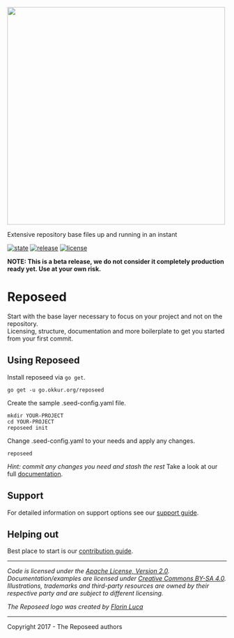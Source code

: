 <a href='https://reposeed.okkur.org'><img src='https://raw.githubusercontent.com/okkur/reposeed/master/media/logo.svg?sanitize=true' width='500'/></a>

Extensive repository base files up and running in an instant

 [![state](https://img.shields.io/badge/state-beta-blue.svg)]() [![release](https://img.shields.io/github/release/okkur/reposeed.svg)](https://github.com/okkur/reposeed/releases) [![license](https://img.shields.io/github/license/okkur/reposeed.svg)](LICENSE)

**NOTE: This is a beta release, we do not consider it completely production ready yet. Use at your own risk.**

# Reposeed
Start with the base layer necessary to focus on your project and not on the repository.  
Licensing, structure, documentation and more boilerplate to get you started from your first commit.

## Using Reposeed
Install reposeed via `go get`.
```
go get -u go.okkur.org/reposeed
```

Create the sample .seed-config.yaml file.
```
mkdir YOUR-PROJECT
cd YOUR-PROJECT
reposeed init
```

Change .seed-config.yaml to your needs and apply any changes.
```
reposeed
```

*Hint: commit any changes you need and stash the rest*
Take a look at our full [documentation](/docs).

## Support
For detailed information on support options see our [support guide](/SUPPORT.md).

## Helping out
Best place to start is our [contribution guide](/CONTRIBUTING.md).

----

*Code is licensed under the [Apache License, Version 2.0](/LICENSE).*  
*Documentation/examples are licensed under [Creative Commons BY-SA 4.0](/docs/LICENSE).*  
*Illustrations, trademarks and third-party resources are owned by their respective party and are subject to different licensing.*

*The Reposeed logo was created by [Florin Luca](https://99designs.com/profiles/florinluca)*

---

Copyright 2017 - The Reposeed authors
